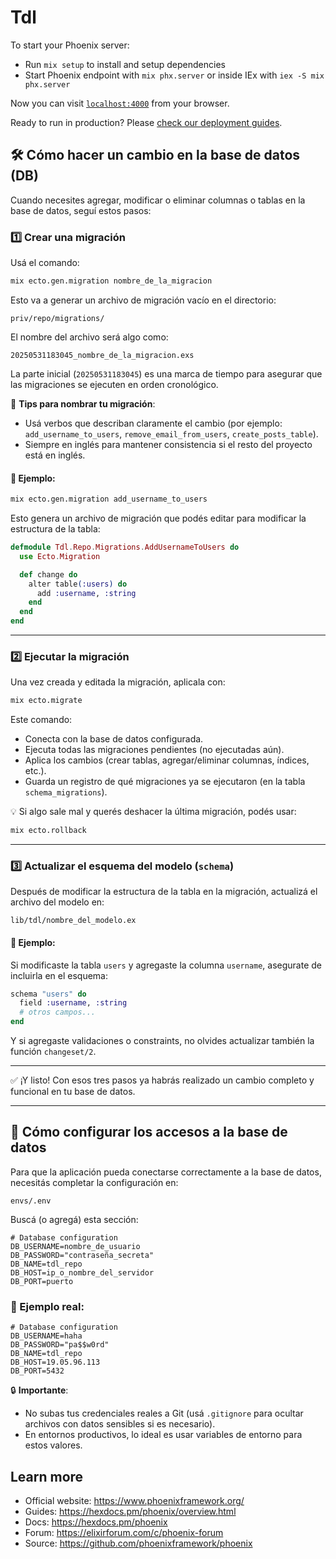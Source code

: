 # Tdl

To start your Phoenix server:

* Run `mix setup` to install and setup dependencies
* Start Phoenix endpoint with `mix phx.server` or inside IEx with `iex -S mix phx.server`

Now you can visit [`localhost:4000`](http://localhost:4000) from your browser.

Ready to run in production? Please [check our deployment guides](https://hexdocs.pm/phoenix/deployment.html).

## 🛠️ Cómo hacer un cambio en la base de datos (DB)

Cuando necesites agregar, modificar o eliminar columnas o tablas en la base de datos, seguí estos pasos:

### 1️⃣ Crear una migración

Usá el comando:

```bash
mix ecto.gen.migration nombre_de_la_migracion
```

Esto va a generar un archivo de migración vacío en el directorio:

```
priv/repo/migrations/
```

El nombre del archivo será algo como:

```
20250531183045_nombre_de_la_migracion.exs
```

La parte inicial (`20250531183045`) es una marca de tiempo para asegurar que las migraciones se ejecuten en orden cronológico.

📝 **Tips para nombrar tu migración**:
- Usá verbos que describan claramente el cambio (por ejemplo: `add_username_to_users`, `remove_email_from_users`, `create_posts_table`).
- Siempre en inglés para mantener consistencia si el resto del proyecto está en inglés.

#### 📌 Ejemplo:

```bash
mix ecto.gen.migration add_username_to_users
```

Esto genera un archivo de migración que podés editar para modificar la estructura de la tabla:

```elixir
defmodule Tdl.Repo.Migrations.AddUsernameToUsers do
  use Ecto.Migration

  def change do
    alter table(:users) do
      add :username, :string
    end
  end
end
```

---

### 2️⃣ Ejecutar la migración

Una vez creada y editada la migración, aplicala con:

```bash
mix ecto.migrate
```

Este comando:

- Conecta con la base de datos configurada.
- Ejecuta todas las migraciones pendientes (no ejecutadas aún).
- Aplica los cambios (crear tablas, agregar/eliminar columnas, índices, etc.).
- Guarda un registro de qué migraciones ya se ejecutaron (en la tabla `schema_migrations`).

💡 Si algo sale mal y querés deshacer la última migración, podés usar:

```bash
mix ecto.rollback
```

---

### 3️⃣ Actualizar el esquema del modelo (`schema`)

Después de modificar la estructura de la tabla en la migración, actualizá el archivo del modelo en:

```
lib/tdl/nombre_del_modelo.ex
```

#### 📌 Ejemplo:

Si modificaste la tabla `users` y agregaste la columna `username`, asegurate de incluirla en el esquema:

```elixir
schema "users" do
  field :username, :string
  # otros campos...
end
```

Y si agregaste validaciones o constraints, no olvides actualizar también la función `changeset/2`.

---

✅ ¡Y listo! Con esos tres pasos ya habrás realizado un cambio completo y funcional en tu base de datos.

---

## 🔐 Cómo configurar los accesos a la base de datos

Para que la aplicación pueda conectarse correctamente a la base de datos, necesitás completar la configuración en:

```
envs/.env
```

Buscá (o agregá) esta sección:

```env
# Database configuration
DB_USERNAME=nombre_de_usuario
DB_PASSWORD="contraseña_secreta"
DB_NAME=tdl_repo
DB_HOST=ip_o_nombre_del_servidor
DB_PORT=puerto
```

### 📝 Ejemplo real:

```env
# Database configuration
DB_USERNAME=haha
DB_PASSWORD="pa$$w0rd"
DB_NAME=tdl_repo
DB_HOST=19.05.96.113
DB_PORT=5432
```

🔒 **Importante**:

- No subas tus credenciales reales a Git (usá `.gitignore` para ocultar archivos con datos sensibles si es necesario).
- En entornos productivos, lo ideal es usar variables de entorno para estos valores.

## Learn more

* Official website: https://www.phoenixframework.org/
* Guides: https://hexdocs.pm/phoenix/overview.html
* Docs: https://hexdocs.pm/phoenix
* Forum: https://elixirforum.com/c/phoenix-forum
* Source: https://github.com/phoenixframework/phoenix
